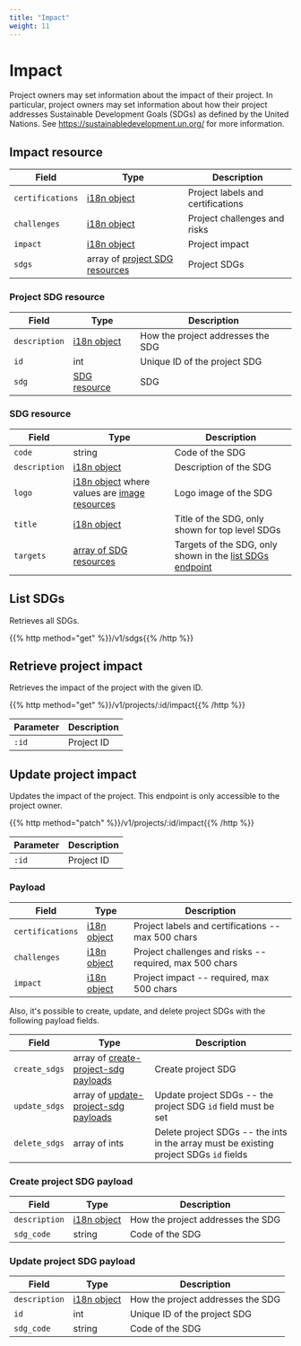 ```yaml
---
title: "Impact"
weight: 11
---
```


# Impact

Project owners may set information about the impact of their project. In particular, project owners may set information about how their project addresses Sustainable Development Goals (SDGs) as defined by the United Nations. See https://sustainabledevelopment.un.org/ for more information.

## Impact resource

| Field            | Type                                                    | Description                       |
| ---------------- | ------------------------------------------------------- | --------------------------------- |
| `certifications` | [i18n object](#i18n)                                    | Project labels and certifications |
| `challenges`     | [i18n object](#i18n)                                    | Project challenges and risks      |
| `impact`         | [i18n object](#i18n)                                    | Project impact                    |
| `sdgs`           | array of [project SDG resources](#project-sdg-resource) | Project SDGs                      |

### Project SDG resource

| Field         | Type                          | Description                       |
| ------------- | ----------------------------- | --------------------------------- |
| `description` | [i18n object](#i18n)          | How the project addresses the SDG |
| `id`          | int                           | Unique ID of the project SDG      |
| `sdg`         | [SDG resource](#sdg-resource) | SDG                               |

### SDG resource

| Field         | Type                                                            | Description                                                            |
| ------------- | --------------------------------------------------------------- | ---------------------------------------------------------------------- |
| `code`        | string                                                          | Code of the SDG                                                        |
| `description` | [i18n object](#i18n)                                            | Description of the SDG                                                 |
| `logo`        | [i18n object](#i18n) where values are [image resources](#image) | Logo image of the SDG                                                  |
| `title`       | [i18n object](#i18n)                                            | Title of the SDG, only shown for top level SDGs                        |
| `targets`     | [array of SDG resources](#sdg-resource)                         | Targets of the SDG, only shown in the [list SDGs endpoint](#list-sdgs) |

## List SDGs

Retrieves all SDGs.

{{% http method="get" %}}/v1/sdgs{{% /http %}}

## Retrieve project impact

Retrieves the impact of the project with the given ID.

{{% http method="get" %}}/v1/projects/:id/impact{{% /http %}}

| Parameter | Description |
| --------- | ----------- |
| `:id`     | Project ID  |

## Update project impact

Updates the impact of the project. This endpoint is only accessible to the project owner.

{{% http method="patch" %}}/v1/projects/:id/impact{{% /http %}}

| Parameter | Description |
| --------- | ----------- |
| `:id`     | Project ID  |

### Payload

| Field            | Type                 | Description                                             |
| ---------------- | -------------------- | ------------------------------------------------------- |
| `certifications` | [i18n object](#i18n) | Project labels and certifications -- max 500 chars      |
| `challenges`     | [i18n object](#i18n) | Project challenges and risks -- required, max 500 chars |
| `impact`         | [i18n object](#i18n) | Project impact -- required, max 500 chars               |

Also, it's possible to create, update, and delete project SDGs with the following payload fields.

| Field         | Type                                                                | Description                                                                            |
| ------------- | ------------------------------------------------------------------- | -------------------------------------------------------------------------------------- |
| `create_sdgs` | array of [create-project-sdg payloads](#create-project-sdg-payload) | Create project SDG                                                                     |
| `update_sdgs` | array of [update-project-sdg payloads](#update-project-sdg-payload) | Update project SDGs -- the project SDG `id` field must be set                          |
| `delete_sdgs` | array of ints                                                       | Delete project SDGs -- the ints in the array must be existing project SDGs `id` fields |

### Create project SDG payload

| Field         | Type                 | Description                       |
| ------------- | -------------------- | --------------------------------- |
| `description` | [i18n object](#i18n) | How the project addresses the SDG |
| `sdg_code`    | string               | Code of the SDG                   |

### Update project SDG payload

| Field         | Type                 | Description                       |
| ------------- | -------------------- | --------------------------------- |
| `description` | [i18n object](#i18n) | How the project addresses the SDG |
| `id`          | int                  | Unique ID of the project SDG      |
| `sdg_code`    | string               | Code of the SDG                   |
